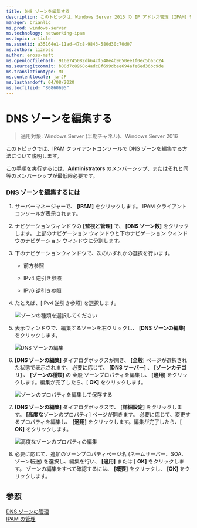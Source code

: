 ```yaml
---
title: DNS ゾーンを編集する
description: このトピックは、Windows Server 2016 の IP アドレス管理 (IPAM) 管理ガイドに含まれています。
manager: brianlic
ms.prod: windows-server
ms.technology: networking-ipam
ms.topic: article
ms.assetid: a35164e1-11ad-47c8-9843-580d30c70d07
ms.author: lizross
author: eross-msft
ms.openlocfilehash: 916e745082db64cf548e4b9650ee1f0ec5ba3c24
ms.sourcegitcommit: b00d7c8968c4adc8f699dbee694afe6ed36bc9de
ms.translationtype: MT
ms.contentlocale: ja-JP
ms.lasthandoff: 04/08/2020
ms.locfileid: "80860695"
---
```

# <a name="edit-a-dns-zone"></a>DNS ゾーンを編集する

>適用対象: Windows Server (半期チャネル)、Windows Server 2016

このトピックでは、IPAM クライアントコンソールで DNS ゾーンを編集する方法について説明します。  
  
この手順を実行するには、**Administrators** のメンバーシップ、またはそれと同等のメンバーシップが最低限必要です。  
  
### <a name="to-edit-a-dns-zone"></a>DNS ゾーンを編集するには  
  
1.  サーバーマネージャーで、 **[IPAM]** をクリックします。 IPAM クライアントコンソールが表示されます。  
  
2.  ナビゲーションウィンドウの **[監視と管理]** で、 **[DNS ゾーン数]** をクリックします。 上部のナビゲーション ウィンドウと下のナビゲーション ウィンドウのナビゲーション ウィンドウに分割します。  
  
3.  下のナビゲーションウィンドウで、次のいずれかの選択を行います。  
  
    -   前方参照  
  
    -   IPv4 逆引き参照  
  
    -   IPv6 逆引き参照  
  
4.  たとえば、[IPv4 逆引き参照] を選択します。  
  
    ![ゾーンの種類を選択してください](../../media/Edit-a-DNS-Zone/ipam_EditZone_01.jpg)  
  
5.  表示ウィンドウで、編集するゾーンを右クリックし、 **[DNS ゾーンの編集]** をクリックします。  
  
    ![DNS ゾーンの編集](../../media/Edit-a-DNS-Zone/ipam_EditZone_02.jpg)  
  
6.  **[DNS ゾーンの編集]** ダイアログボックスが開き、 **[全般**] ページが選択された状態で表示されます。 必要に応じて、 **[DNS サーバー]** 、 **[ゾーンカテゴリ]** 、 **[ゾーンの種類]** の 全般 ゾーンプロパティを編集し、 **[適用]** をクリックします。編集が完了したら、[ **OK]** をクリックします。  
  
    ![ゾーンのプロパティを編集して保存する](../../media/Edit-a-DNS-Zone/ipam_EditZone_03a.jpg)  
  
7.  **[DNS ゾーンの編集]** ダイアログボックスで、 **[詳細設定]** をクリックします。 **[高度な**ゾーンのプロパティ] ページが開きます。 必要に応じて、変更するプロパティを編集し、 **[適用]** をクリックします。編集が完了したら、[ **OK]** をクリックします。  
  
    ![高度なゾーンのプロパティの編集](../../media/Edit-a-DNS-Zone/ipam_EditZone_04a.jpg)  
  
8.  必要に応じて、追加のゾーンプロパティページ名 (ネームサーバー、SOA、ゾーン転送) を選択し、編集を行い、 **[適用]** または [ **OK]** をクリックします。 ゾーンの編集をすべて確認するには、 **[概要]** をクリックし、 **[OK]** をクリックします。  
  
## <a name="see-also"></a>参照  
[DNS ゾーンの管理](DNS-Zone-Management.md)  
[IPAM の管理](Manage-IPAM.md)  
  


